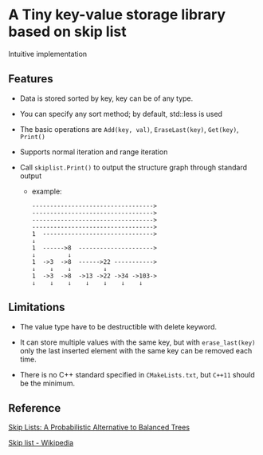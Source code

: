 # A Tiny key-value storage library based on skip list

Intuitive implementation

## Features

* Data is stored sorted by key, key can be of any type.

* You can specify any sort method; by default, std::less is used

* The basic operations are `Add(key, val)`, `EraseLast(key)`, `Get(key)`, `Print()`

* Supports normal iteration and range iteration

* Call `skiplist.Print()` to output the structure graph through standard output

  * example:

    ```
    ---------------------------------->
    ---------------------------------->
    ---------------------------------->
    ---------------------------------->
    1  ------------------------------->
    ↓
    1  ------>8  --------------------->
    ↓         ↓
    1  ->3  ->8  ------>22 ----------->
    ↓    ↓    ↓         ↓
    1  ->3  ->8  ->13 ->22 ->34 ->103->
    ↓    ↓    ↓    ↓    ↓    ↓    ↓
    ```
    
    

## Limitations

* The value type have to be destructible with delete keyword.
* It can store multiple values with the same key, but with `erase_last(key)` only the last inserted element with the same key can be removed each time.

* There is no C++ standard specified in `CMakeLists.txt`, but `C++11` should be the minimum.

## Reference

[Skip Lists: A Probabilistic Alternative to Balanced Trees](https://leetcode.cn/link/?target=https://15721.courses.cs.cmu.edu/spring2018/papers/08-oltpindexes1/pugh-skiplists-cacm1990.pdf)

[Skip list - Wikipedia](https://en.wikipedia.org/wiki/Skip_list)